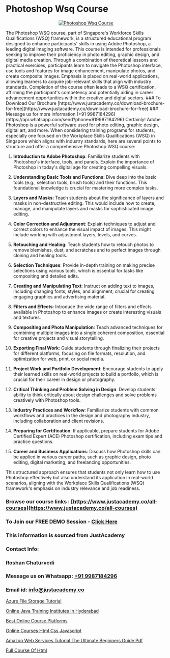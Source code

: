 # Photoshop Wsq Course

<p align="center">
  <a href="https://justacademy.co/course-detail/photoshop-training">
    <img src="https://justacademy.co/storage2/course_image/1676637576_course_image.webp" alt="Photoshop Wsq Course">
  </a>
</p>
The Photoshop WSQ course, part of Singapore's Workforce Skills Qualifications (WSQ) framework, is a structured educational program designed to enhance participants' skills in using Adobe Photoshop, a leading digital imaging software. This course is intended for professionals seeking to improve their proficiency in photo editing, graphic design, and digital media creation. Through a combination of theoretical lessons and practical exercises, participants learn to navigate the Photoshop interface, use tools and features for image enhancement, manipulate photos, and create composite images. Emphasis is placed on real-world applications, allowing learners to acquire job-relevant skills that align with industry standards. Completion of the course often leads to a WSQ certification, affirming the participant's competency and potentially aiding in career advancement opportunities within the creative and digital sectors.
### To Download Our Brochure [https://www.justacademy.co/download-brochure-for-free](https://www.justacademy.co/download-brochure-for-free)
### Message us for more information [+91 9987184296](https://api.whatsapp.com/send?phone=919987184296)
Certainly! Adobe Photoshop is a powerful software used for photo editing, graphic design, digital art, and more. When considering training programs for students, especially one focused on the Workplace Skills Qualifications (WSQ) in Singapore which aligns with industry standards, here are several points to structure and offer a comprehensive Photoshop WSQ course:

1) **Introduction to Adobe Photoshop**: Familiarize students with Photoshop's interface, tools, and panels. Explain the importance of Photoshop in today's digital age for creating compelling visuals.

2) **Understanding Basic Tools and Functions**: Dive deep into the basic tools (e.g., selection tools, brush tools) and their functions. This foundational knowledge is crucial for mastering more complex tasks.

3) **Layers and Masks**: Teach students about the significance of layers and masks in non-destructive editing. This would include how to create, manage, and manipulate layers and masks for sophisticated image editing.

4) **Color Correction and Adjustment**: Explain techniques to adjust and correct colors to enhance the visual impact of images. This might include working with adjustment layers, levels, and curves.

5) **Retouching and Healing**: Teach students how to retouch photos to remove blemishes, dust, and scratches and to perfect images through cloning and healing tools.

6) **Selection Techniques**: Provide in-depth training on making precise selections using various tools, which is essential for tasks like compositing and detailed edits.

7) **Creating and Manipulating Text**: Instruct on adding text to images, including changing fonts, styles, and alignment, crucial for creating engaging graphics and advertising material.

8) **Filters and Effects**: Introduce the wide range of filters and effects available in Photoshop to enhance images or create interesting visuals and textures.

9) **Compositing and Photo Manipulation**: Teach advanced techniques for combining multiple images into a single coherent composition, essential for creative projects and visual storytelling.

10) **Exporting Final Work**: Guide students through finalizing their projects for different platforms, focusing on file formats, resolution, and optimization for web, print, or social media.

11) **Project Work and Portfolio Development**: Encourage students to apply their learned skills on real-world projects to build a portfolio, which is crucial for their career in design or photography.

12) **Critical Thinking and Problem Solving in Design**: Develop students' ability to think critically about design challenges and solve problems creatively with Photoshop tools.

13) **Industry Practices and Workflow**: Familiarize students with common workflows and practices in the design and photography industry, including collaboration and client revisions.

14) **Preparing for Certification**: If applicable, prepare students for Adobe Certified Expert (ACE) Photoshop certification, including exam tips and practice questions.

15) **Career and Business Applications**: Discuss how Photoshop skills can be applied in various career paths, such as graphic design, photo editing, digital marketing, and freelancing opportunities.

This structured approach ensures that students not only learn how to use Photoshop effectively but also understand its application in real-world scenarios, aligning with the Workplace Skills Qualifications (WSQ) framework's emphasis on industry relevance and job readiness.

### Browse our course links : [https://www.justacademy.co/all-courses](https://www.justacademy.co/all-courses) 
### To Join our FREE DEMO Session - [Click Here](https://www.justacademy.co/register-for-course-demo)


### This information is sourced from JustAcademy
### Contact Info:
### Roshan Chaturvedi
### Message us on Whatsapp: [+91 9987184296](https://api.whatsapp.com/send?phone=919987184296)
### Email id: [info@justacademy.co](mailto:info@justacademy.co)
                
[Azure File Storage Tutorial](https://www.linkedin.com/pulse/azure-file-storage-tutorial-justacademy-bay-area-xlwge?trackingId=JL79BjAdq%2FcH8D7QXmEzIQ%3D%3D&lipi=urn%3Ali%3Apage%3Ad_flagship3_company_admin%3BVfd8WVt8TwCvR4GLG%2BU4Hg%3D%3D)

[Online Java Training Institutes In Hyderabad](https://www.linkedin.com/pulse/online-java-training-institutes-hyderabad-justacademy-san-jose-dkzae/)

[Best Online Course Platforms](https://medium.com/@namusn/best-online-course-platforms-453984ca427e)

[Online Courses Html Css Javascript](https://medium.com/@kamblerajas684/online-courses-html-css-javascript-a66f51ec92ac)

[Amazon Web Services Tutorial The Ultimate Beginners Guide Pdf](https://justacademyin.github.io/justacademy/amazon-web-services-tutorial-the-ultimate-beginners-guide-pdf)

[Full Course Of Html](https://justacademyin.github.io/justacademy/full-course-of-html)

